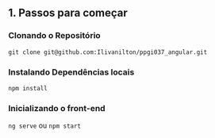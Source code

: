 ## 1. Passos para começar

### Clonando o Repositório

`git clone git@github.com:Ilivanilton/ppgi037_angular.git`

### Instalando Dependências locais

`npm install`


### Inicializando o front-end

`ng serve` ou `npm start`
